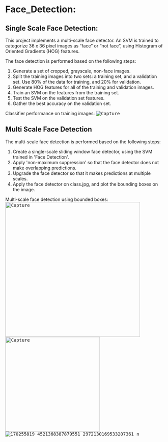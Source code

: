 # Face_Detection:

## Single Scale Face Detection:
This project implements a multi-scale face detector. An SVM is trained to categorize 36 x 36 pixel images as “face” or “not face”, using Histogram of Oriented Gradients (HOG) features.

The face detection is performed based on the following steps:
1. Generate a set of cropped, grayscale, non-face images.
2. Split the training images into two sets: a training set, and a validation set. Use 80% of the data for training, and 20% for validation.
3. Generate HOG features for all of the training and validation images.
4. Train an SVM on the features from the training set.
5. Test the SVM on the validation set features. 
6. Gather the best accuracy on the validation set.

Classifier performance on training images:
<kbd>![Capture](https://user-images.githubusercontent.com/32462270/117911775-58de1300-b2ac-11eb-8edc-3083df64591e.PNG)</kbd>

## Multi Scale Face Detection

The multi-scale face detection is performed based on the following steps:
1. Create a single-scale sliding window face detector, using the SVM trained in 'Face Detection'.
2. Apply 'non-maximum suppression' so that the face detector does not make overlapping predictions.
3. Upgrade the face detector so that it makes predictions at multiple scales.
4. Apply the face detector on class.jpg, and plot the bounding boxes on the image.

Multi-scale face detection using bounded boxes:
<kbd><img width="423" alt="Capture" src="https://user-images.githubusercontent.com/32462270/117912500-a6a74b00-b2ad-11eb-994c-665b695a8d2f.PNG"></kbd>
<kbd><img width="297" alt="Capture" src="https://user-images.githubusercontent.com/32462270/117912619-cccceb00-b2ad-11eb-987f-7fb1256159ab.PNG"></kbd>
<kbd>![170255819_4521368387879551_2972130169533207361_n](https://user-images.githubusercontent.com/32462270/117912405-7a8bca00-b2ad-11eb-8e6e-43a608b5d598.jpg)</kbd>
